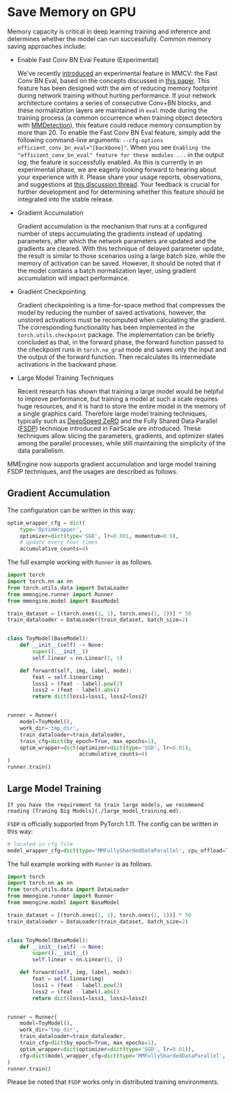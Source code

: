 # Save Memory on GPU

Memory capacity is critical in deep learning training and inference and determines whether the model can run successfully. Common memory saving approaches include:

- Enable Fast Conv BN Eval Feature (Experimental)

  We've recently [introduced](https://github.com/open-mmlab/mmcv/pull/2807) an experimental feature in MMCV: the Fast Conv BN Eval, based on the concepts discussed in [this paper](https://arxiv.org/abs/2305.11624). This feature has been designed with the aim of reducing memory footprint during network training without hurting performance. If your network architecture contains a series of consecutive Conv+BN blocks, and these normalization layers are maintained in `eval` mode during the training process (a common occurrence when training object detectors with [MMDetection](https://github.com/open-mmlab/mmdetection)), this feature could reduce memory consumption by more than $20%$. To enable the Fast Conv BN Eval feature, simply add the following command-line arguments: `--cfg-options efficient_conv_bn_eval="[backbone]"`. When you see `Enabling the "efficient_conv_bn_eval" feature for these modules ...` in the output log, the feature is successfully enabled. As this is currently in an experimental phase, we are eagerly looking forward to hearing about your experience with it. Please share your usage reports, observations, and suggestions at [this discussion thread](https://github.com/open-mmlab/mmcv/discussions/2841). Your feedback is crucial for further development and for determining whether this feature should be integrated into the stable release.

- Gradient Accumulation

  Gradient accumulation is the mechanism that runs at a configured number of steps accumulating the gradients instead of updating parameters, after which the network parameters are updated and the gradients are cleared. With this technique of delayed parameter update, the result is similar to those scenarios using a large batch size, while the memory of activation can be saved. However, it should be noted that if the model contains a batch normalization layer, using gradient accumulation will impact performance.

- Gradient Checkpointing

  Gradient checkpointing is a time-for-space method that compresses the model by reducing the number of saved activations, however, the unstored activations must be recomputed when calculating the gradient. The corresponding functionality has been implemented in the `torch.utils.checkpoint` package. The implementation can be briefly concluded as that, in the forward phase, the forward function passed to the checkpoint runs in `torch.no_grad` mode and saves only the input and the output of the forward function. Then recalculates its intermediate activations in the backward phase.

- Large Model Training Techniques

  Recent research has shown that training a large model would be helpful to improve performance, but training a model at such a scale requires huge resources, and it is hard to store the entire model in the memory of a single graphics card. Therefore large model training techniques, typically such as [DeepSpeed ZeRO](https://www.deepspeed.ai/tutorials/zero/#zero-overview) and the Fully Shared Data Parallel ([FSDP](https://pytorch.org/blog/introducing-pytorch-fully-sharded-data-parallel-api/)) technique introduced in FairScale are introduced. These techniques allow slicing the parameters, gradients, and optimizer states among the parallel processes, while still maintaining the simplicity of the data parallelism.

MMEngine now supports gradient accumulation and large model training FSDP techniques, and the usages are described as follows.

## Gradient Accumulation

The configuration can be written in this way:

```python
optim_wrapper_cfg = dict(
    type='OptimWrapper',
    optimizer=dict(type='SGD', lr=0.001, momentum=0.9),
    # update every four times
    accumulative_counts=4)
```

The full example working with `Runner` is as follows.

```python
import torch
import torch.nn as nn
from torch.utils.data import DataLoader
from mmengine.runner import Runner
from mmengine.model import BaseModel

train_dataset = [(torch.ones(1, 1), torch.ones(1, 1))] * 50
train_dataloader = DataLoader(train_dataset, batch_size=2)


class ToyModel(BaseModel):
    def __init__(self) -> None:
        super().__init__()
        self.linear = nn.Linear(1, 1)

    def forward(self, img, label, mode):
        feat = self.linear(img)
        loss1 = (feat - label).pow(2)
        loss2 = (feat - label).abs()
        return dict(loss1=loss1, loss2=loss2)


runner = Runner(
    model=ToyModel(),
    work_dir='tmp_dir',
    train_dataloader=train_dataloader,
    train_cfg=dict(by_epoch=True, max_epochs=1),
    optim_wrapper=dict(optimizer=dict(type='SGD', lr=0.01),
                       accumulative_counts=4)
)
runner.train()
```

## Large Model Training

```{warning}
If you have the requirement to train large models, we recommend reading [Traning Big Models](./large_model_training.md).
```

`FSDP` is officially supported from PyTorch 1.11. The config can be written in this way:

```python
# located in cfg file
model_wrapper_cfg=dict(type='MMFullyShardedDataParallel', cpu_offload=True)
```

The full example working with `Runner` is as follows.

```python
import torch
import torch.nn as nn
from torch.utils.data import DataLoader
from mmengine.runner import Runner
from mmengine.model import BaseModel

train_dataset = [(torch.ones(1, 1), torch.ones(1, 1))] * 50
train_dataloader = DataLoader(train_dataset, batch_size=2)


class ToyModel(BaseModel):
    def __init__(self) -> None:
        super().__init__()
        self.linear = nn.Linear(1, 1)

    def forward(self, img, label, mode):
        feat = self.linear(img)
        loss1 = (feat - label).pow(2)
        loss2 = (feat - label).abs()
        return dict(loss1=loss1, loss2=loss2)


runner = Runner(
    model=ToyModel(),
    work_dir='tmp_dir',
    train_dataloader=train_dataloader,
    train_cfg=dict(by_epoch=True, max_epochs=1),
    optim_wrapper=dict(optimizer=dict(type='SGD', lr=0.01)),
    cfg=dict(model_wrapper_cfg=dict(type='MMFullyShardedDataParallel', cpu_offload=True))
)
runner.train()
```

Please be noted that `FSDP` works only in distributed training environments.
